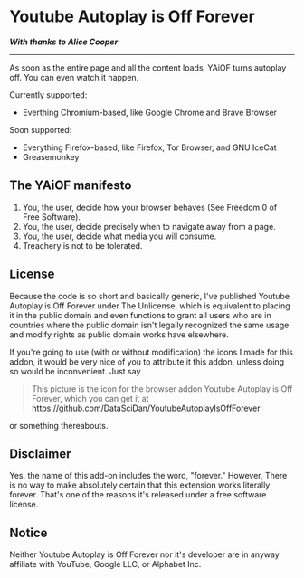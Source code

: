 # Youtube Autoplay is Off Forever #

***With thanks to Alice Cooper***

----------

As soon as the entire page and all the content loads, YAiOF turns autoplay off. You can even watch it happen.

Currently supported:
- Everthing Chromium-based, like Google Chrome and Brave Browser

Soon supported:
- Everything Firefox-based, like Firefox, Tor Browser, and GNU IceCat
- Greasemonkey

## The YAiOF manifesto ##
1. You, the user, decide how your browser behaves (See Freedom 0 of Free Software).
2. You, the user, decide precisely when to navigate away from a page.
3. You, the user, decide what media you will consume.
4. Treachery is not to be tolerated.

## License ##
Because the code is so short and basically generic, I've published Youtube Autoplay is Off Forever under The Unlicense, which is equivalent to placing it in the public domain and even functions to grant all users who are in countries where the public domain isn't legally recognized the same usage and modify rights as public domain works have elsewhere.

If you're going to use (with or without modification) the icons I made for this addon, it would be very nice of you to attribute it this addon, unless doing so would be inconvenient. Just say
>This picture is the icon for the browser addon Youtube Autoplay is Off Forever, which you can get it at https://github.com/DataSciDan/YoutubeAutoplayIsOffForever

or something thereabouts.

## Disclaimer ##
Yes, the name of this add-on includes the word, "forever." However, There is no way to make absolutely certain that this extension works literally forever. That's one of the reasons it's released under a free software license.

## Notice ##
Neither Youtube Autoplay is Off Forever nor it's developer are in anyway affiliate with YouTube, Google LLC, or Alphabet Inc.